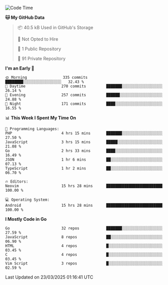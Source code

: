 
<!--START_SECTION:waka-->
![Code Time](http://img.shields.io/badge/Code%20Time-5%2C806%20hrs%2027%20mins-blue)

**🐱 My GitHub Data** 

> 📦 40.5 kB Used in GitHub's Storage 
 > 
> 🚫 Not Opted to Hire
 > 
> 📜 1 Public Repository 
 > 
> 🔑 91 Private Repository 
 > 
**I'm an Early 🐤** 

```text
🌞 Morning                335 commits         ████████░░░░░░░░░░░░░░░░░   32.43 % 
🌆 Daytime                270 commits         ███████░░░░░░░░░░░░░░░░░░   26.14 % 
🌃 Evening                257 commits         ██████░░░░░░░░░░░░░░░░░░░   24.88 % 
🌙 Night                  171 commits         ████░░░░░░░░░░░░░░░░░░░░░   16.55 % 
```


📊 **This Week I Spent My Time On** 

```text
💬 Programming Languages: 
PHP                      4 hrs 15 mins       ███████░░░░░░░░░░░░░░░░░░   27.50 % 
JavaScript               3 hrs 15 mins       █████░░░░░░░░░░░░░░░░░░░░   21.08 % 
Go                       2 hrs 33 mins       ████░░░░░░░░░░░░░░░░░░░░░   16.49 % 
JSON                     1 hr 6 mins         ██░░░░░░░░░░░░░░░░░░░░░░░   07.13 % 
TypeScript               1 hr 2 mins         ██░░░░░░░░░░░░░░░░░░░░░░░   06.70 % 

🔥 Editors: 
Neovim                   15 hrs 28 mins      █████████████████████████   100.00 % 

💻 Operating System: 
Android                  15 hrs 28 mins      █████████████████████████   100.00 % 
```

**I Mostly Code in Go** 

```text
Go                       32 repos            ███████░░░░░░░░░░░░░░░░░░   27.59 % 
JavaScript               8 repos             ██░░░░░░░░░░░░░░░░░░░░░░░   06.90 % 
HTML                     4 repos             █░░░░░░░░░░░░░░░░░░░░░░░░   03.45 % 
C                        4 repos             █░░░░░░░░░░░░░░░░░░░░░░░░   03.45 % 
Vim Script               3 repos             █░░░░░░░░░░░░░░░░░░░░░░░░   02.59 % 
```




 Last Updated on 23/03/2025 01:16:41 UTC
<!--END_SECTION:waka-->
